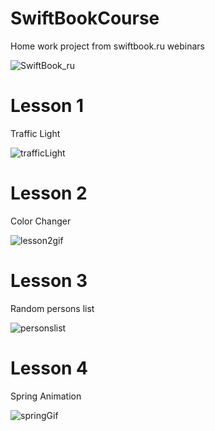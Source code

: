 # SwiftBookCourse
Home work project from swiftbook.ru webinars

![SwiftBook_ru](https://user-images.githubusercontent.com/30910230/54920927-8ffada00-4f15-11e9-8353-8e0c9b87f6c6.png)

# Lesson 1
Traffic Light

![trafficLight](https://user-images.githubusercontent.com/30910230/54921068-dea87400-4f15-11e9-8d03-2bc6ba9345a5.gif)
# Lesson 2
Color Changer

![lesson2gif](https://user-images.githubusercontent.com/30910230/55163065-27f8fd80-517a-11e9-940f-aa35679973ff.gif)
# Lesson 3
Random persons list

![personslist](https://user-images.githubusercontent.com/30910230/55730388-bb56ec00-5a20-11e9-859a-6fd90237acfa.gif)
# Lesson 4
Spring Animation 

![springGif](https://user-images.githubusercontent.com/30910230/55803241-a478ce00-5ae2-11e9-9c7c-580f44f394d8.gif)
